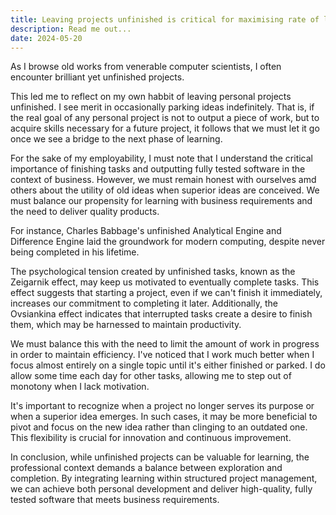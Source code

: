 ```yaml
---
title: Leaving projects unfinished is critical for maximising rate of learning
description: Read me out...
date: 2024-05-20
---
```

As I browse old works from venerable computer scientists, I often encounter brilliant yet unfinished projects.

This led me to reflect on my own habbit of leaving personal projects unfinished. I see merit in occasionally parking ideas indefinitely. That is, if the real goal of any personal project is not to output a piece of work, but to acquire skills necessary for a future project, it follows that we must let it go once we see a bridge to the next phase of learning.

For the sake of my employability, I must note that I understand the critical importance of finishing tasks and outputting fully tested software in the context of business. However, we must remain honest with ourselves amd others about the utility of old ideas when superior ideas are conceived. We must balance our propensity for learning with business requirements and the need to deliver quality products.

For instance, Charles Babbage's unfinished Analytical Engine and Difference Engine laid the groundwork for modern computing, despite never being completed in his lifetime.

The psychological tension created by unfinished tasks, known as the Zeigarnik effect, may keep us motivated to eventually complete tasks. This effect suggests that starting a project, even if we can't finish it immediately, increases our commitment to completing it later. Additionally, the Ovsiankina effect indicates that interrupted tasks create a desire to finish them, which may be harnessed to maintain productivity.

We must balance this with the need to limit the amount of work in progress in order to maintain efficiency. I've noticed that I work much better when I focus almost entirely on a single topic until it's either finished or parked. I do allow some time each day for other tasks, allowing me to step out of monotony when I lack motivation.

It's important to recognize when a project no longer serves its purpose or when a superior idea emerges. In such cases, it may be more beneficial to pivot and focus on the new idea rather than clinging to an outdated one. This flexibility is crucial for innovation and continuous improvement.

In conclusion, while unfinished projects can be valuable for learning, the professional context demands a balance between exploration and completion. By integrating learning within structured project management, we can achieve both personal development and deliver high-quality, fully tested software that meets business requirements.
